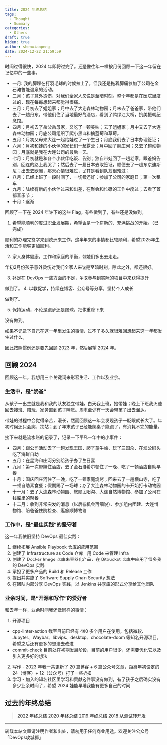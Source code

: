 ```yaml
---
title: 2024 年终总结
tags:
  - Thought
  - Summary
categories:
  - Others
draft: true
hiden: true
author: shenxianpeng
date: 2024-12-22 21:59:59
---
```


时间过得很快，2024 年即将过完了。还是像往年一样按月份回顾一下这一年留在记忆中的一些事。

* 一月: 我的脚踝在打羽毛球的时候拉上了，但我还是拖着脚痛参加了公司在金石滩鲁能温泉的活动。
* 二月：孩子意外烫伤，对我们全家人来说是至暗时刻。整个年都是在医院里度过的，现在每每想起来都觉得很痛。
* 三月：月初去了姐姐家；月中去了大连森林动物园；月末去了爸爸家，带他们去了一趟丹东，带他们住了当地最好的酒店，看到了鸭绿江大桥，抗美援朝纪念馆。
* 四月：月初去了岳父岳母家，又吃了一顿美味；去了姐姐家；月中又去了大连森林动物园；月底公司组织了爬小黑山和摘蓝莓和草莓。
* 五月：月初父母来大连一起给娃过了一个生日；月底我们去了日本办理签证；
* 六月：月初和娃的小伙伴的家长们一起露营；月中回了趟庄河；又去了趟动物园；月底就是我在大连公司的最后一天。
* 七月：月初就是和各个小伙伴吃饭、告别；独自带娃回了一趟老家，跟爸妈告别，回连的路上我哭了；然后去了一趟日本去取签证，顺便去了一趟东京迪斯尼；出去去欧洲，那天心情很难过，尤其是看到队友很难过；
* 八月：已经上班了一段时间了，一切都还好；参加了公司的家庭日；第一次租车
* 九月：陆续有新的小伙伴过来和出差，在聚会和忙碌的工作中度过；去看了首都音乐节；
* 十月：逐渐


回顾了一下在 2024 年许下的这些 Flag，有些做到了，有些还是没做到。

1. 希望能顺利的度过职业发展期，希望会是一个崭新的、充满挑战的开始。（已完成）

  顺利的办理完签字来到欧洲来工作，这半年来的事情都比较顺利，希望2025年生活和工作能够更加顺利。

2. 家人身体健康，工作和家庭的平衡，带她们多出去走走。

  年初2月份孩子意外烫伤对我们全家人来说是至暗时刻。除此之外，都还很好。

3. 补足在 DevOps 一些方面的不足，争取参与到实际的项目中来获得提升

  做到了。
4. 以教促学，持续在博客、公众号等分享，坚持个人成长

  做到了。

5. 保持运动，不论是跑步还是踢球，把体重降下来

  没有做到。


如果不记录下自己在这一年里发生的事情，过不了多久就很难回想起来这一年都发生过什么。

因此按照惯例还是要先回顾 2023 年，然后展望 2024 年。

<!-- more -->
## 回顾 2024

回顾这一年，我想用三个关键词来形容生活、工作以及业余。

### 生活中，是“奶爸”

从孩子一出生就是我和我的队友独立带娃，白天我上班，她带娃；晚上下班我火速回去接班、陪玩、家务直到孩子睡觉。周末至少有一天会带孩子出去溜达。

带娃的过程中会觉得辛苦，漫长，然而回顾这一年会发现孩子一眨眼就长大了。年初时候还只会爬、扶站；到了年末孩子已经能爬桌子能跑了，有消耗不完的能量。

接下来就是流水账的记录了，记录一下平凡一年中的小事件：

* 四月：跟公司活动去了一趟发现王国、爬了童牛岭、玩了三国杀、在渔公码头吃了海鲜自助
* 五月：在星海和庄河分别给孩子办了生日宴
* 九月：第一次带娃住酒店，去了金石滩希尔顿住了一晚、吃了一顿酒店自助早餐
* 十月：国庆回庄河住了一晚，吃了一顿家庭烧烤；回来去了一趟横山寺，吃了一顿自助素食餐；假期踢了一场球；办了大连森林动物园的卡开始打卡动物园
* 十一月：去了大连森林动物园、旅顺太阳沟、大连自然博物馆、参加了公司在钱库里的聚餐
* 十二月：收到非常突发的消息（以后有机会再细说）、参加组内团建、大连博物馆、陪爸爸住院检查、逛旅顺博物馆

### 工作中，是“最佳实践”的坚守着

这一年我依旧坚持 DevOps 最佳实践：

1. 继续拓展 Ansible Playbook 仓库的应用范围
2. 创建了 Infrastructure as Code 仓库，用 Code 来管理 Infra
3. 创建了 Docker Image 仓库来容器化产品，在 Bitbucket 仓库中应用了很多我的 DevOps 实践
4. 承担了更多产品的 Build 和 Release 工作
5. 提出并实施了 Software Supply Chain Security 想法
6. 在团队内部分享 DevOps 实践，以 Jenkins 共享库的形式分享给其他团队

### 业余时间，是“开源和写作”的爱好者

和去年一样，业余时间我还做同样的事情：

1. 开源项目
  * cpp-linter-action 截至目前已经有 400 多个用户在使用，包括微软、Jupyter、Waybar、libvips、desktop、chocolate-doom 等知名开源项目，希望之后还有更多的想法去改进
  * commit-check 目前处在初期发展阶段，目前的用户很少，还需要优化它以及引入更多好的想法
2. 写作 - 2023 年我一共更新了 20 篇博客 + 6 篇公众号文章，距离年初设定的 24（博客）+ 12（公众号）打了一些折扣
3. 学习 - 加入的知名社区里学习和贡献这件事没有做到，有了孩子之后确实没有多少业余时间了，希望 2024 娃能早睡我能有更多自己的时间



## 过去的年终总结

> [2022 年终总结](https://shenxianpeng.github.io/2022/12/2022-summary/)
> [2020 年终总结](https://shenxianpeng.github.io/2020/12/2020-summary/)
> [2019 年终总结](https://shenxianpeng.github.io/2019/12/2019-summary/)
> [2018 从测试转开发](https://shenxianpeng.github.io/2018/12/from-qa-to-dev/)

---

转载本站文章请注明作者和出处，请勿用于任何商业用途。欢迎关注公众号「DevOps攻城狮」
